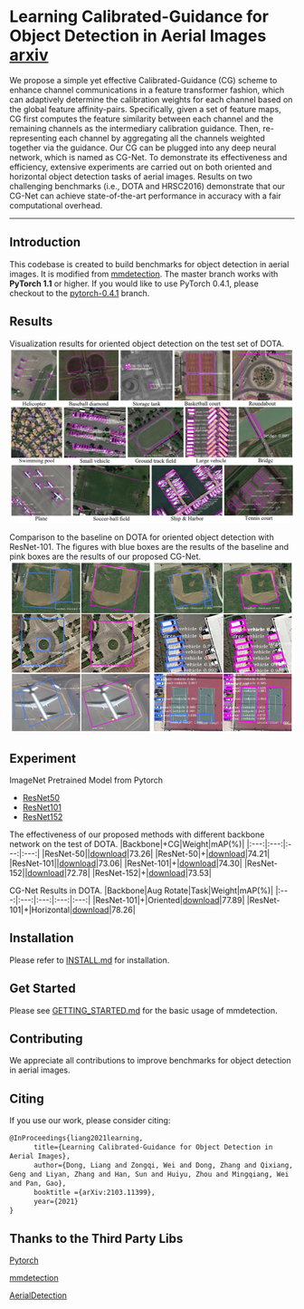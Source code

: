 
# Learning Calibrated-Guidance for Object Detection in Aerial Images [arxiv](https://arxiv.org/abs/2103.11399)

We propose a simple yet effective Calibrated-Guidance (CG) scheme to enhance channel communications in a feature transformer fashion, which can adaptively determine the calibration weights for each channel based on the global feature affinity-pairs. Specifically, given a set of feature maps, CG first computes the feature similarity between each channel and the remaining channels as the intermediary calibration guidance. Then, re-representing each channel by aggregating all the channels weighted together via the guidance. Our CG can be plugged into any deep neural network, which is named as CG-Net. To demonstrate its effectiveness and efficiency, extensive experiments are carried out on both oriented and horizontal object detection tasks of aerial images. Results on two challenging benchmarks (i.e., DOTA and HRSC2016) demonstrate that our CG-Net can achieve state-of-the-art performance in accuracy with a fair computational overhead.

****

## Introduction
This codebase is created to build benchmarks for object detection in aerial images.
It is modified from [mmdetection](https://github.com/open-mmlab/mmdetection).
The master branch works with **PyTorch 1.1** or higher. If you would like to use PyTorch 0.4.1,
please checkout to the [pytorch-0.4.1](https://github.com/open-mmlab/mmdetection/tree/pytorch-0.4.1) branch.

## Results
Visualization results for oriented object detection on the test set of DOTA.
![Different class results](/show/all.png)

 Comparison to the baseline on DOTA for oriented object detection with ResNet-101. The figures with blue boxes are the results of the baseline and pink boxes are the results of our proposed CG-Net.
![Baseline and CG-Net results](/show/compare.png)

## Experiment

ImageNet Pretrained Model from Pytorch
- [ResNet50](https://drive.google.com/file/d/1mQ9S0FzFpPHnocktH0DGVysufGt4tH0M/view?usp=sharing)
- [ResNet101](https://drive.google.com/file/d/1qlVf58T0fY4dddKst5i7-CL3DXhBi3Mp/view?usp=sharing)
- [ResNet152](https://drive.google.com/file/d/1y08s30DdWUyaFU89vEpospMi8TjqrJIz/view?usp=sharing)

The effectiveness of our proposed methods with different backbone network on the test of DOTA.
|Backbone|+CG|Weight|mAP(%)|
|:---:|:---:|:---:|:---:|
|ResNet-50||[download](https://drive.google.com/file/d/1FrxBLU3hbO0uGDxXWUH0b_kIaQotuw38/view?usp=sharing)|73.26|
|ResNet-50|+|[download](https://drive.google.com/file/d/1NNE2uYnZHvtzh0K14F_3qXEMFxxU8N2W/view?usp=sharing)|74.21|
|ResNet-101||[download]()|73.06|
|ResNet-101|+|[download]()|74.30|
|ResNet-152||[download](https://drive.google.com/file/d/1T4bbgsgVj_Sb27AET918cOKy3XdvC9XE/view?usp=sharing)|72.78|
|ResNet-152|+|[download](https://drive.google.com/file/d/1JJzZVP8vi6bljHP2rHNPTBiH0LSF0Ec0/view?usp=sharing)|73.53|

CG-Net Results in DOTA.
|Backbone|Aug Rotate|Task|Weight|mAP(%)|
|:---:|:---:|:---:|:---:|:---:|
|ResNet-101|+|Oriented|[download](https://drive.google.com/file/d/10ZKpqVvK58F9hdvfh32rwrgF67LlHNdf/view?usp=sharing)|77.89|
|ResNet-101|+|Horizontal|[download](https://drive.google.com/file/d/10ZKpqVvK58F9hdvfh32rwrgF67LlHNdf/view?usp=sharing)|78.26|

## Installation

Please refer to [INSTALL.md](INSTALL.md) for installation.

    
## Get Started

Please see [GETTING_STARTED.md](GETTING_STARTED.md) for the basic usage of mmdetection.

## Contributing

We appreciate all contributions to improve benchmarks for object detection in aerial images. 


## Citing

If you use our work, please consider citing:

```
@InProceedings{liang2021learning,
      title={Learning Calibrated-Guidance for Object Detection in Aerial Images}, 
      author={Dong, Liang and Zongqi, Wei and Dong, Zhang and Qixiang, Geng and Liyan, Zhang and Han, Sun and Huiyu, Zhou and Mingqiang, Wei and Pan, Gao},
      booktitle ={arXiv:2103.11399},
      year={2021}
}
```

## Thanks to the Third Party Libs

[Pytorch](https://pytorch.org/)

[mmdetection](https://github.com/open-mmlab/mmdetection)

[AerialDetection](https://github.com/dingjiansw101/AerialDetection)
